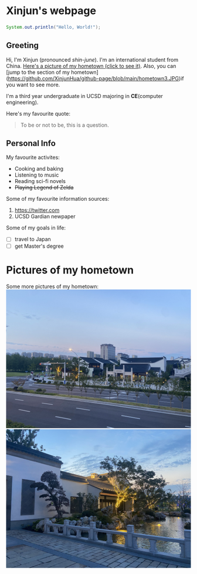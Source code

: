 # Xinjun's webpage
```java
System.out.println("Hello, World!");
```

## Greeting
Hi, I'm Xinjun (pronounced *shin-june*). I'm an international student from China. [Here's a picture of my hometown (click to see it)](hometown.JPG). Also, you can [jump to the section of my hometown] (https://github.com/XinjunHua/github-page/blob/main/hometown3.JPG)if you want to see more.

I'm a third year undergraduate in UCSD majoring in **CE**(computer engineering).

Here's my favourite quote:
> To be or not to be, this is a question.

## Personal Info
My favourite activites:
- Cooking and baking
- Listening to music
- Reading sci-fi novels
- ~~Playing Legend of Zelda~~

Some of my favourite information sources:
1. https://twitter.com
2. UCSD Gardian newpaper

Some of my goals in life:

- [ ] travel to Japan
- [ ] get Master's degree

# Pictures of my hometown
Some more pictures of my hometown:
![hometown2](https://github.com/XinjunHua/github-page/blob/main/hometown2.JPG)
![hometown3](https://github.com/XinjunHua/github-page/blob/main/hometown3.JPG)








